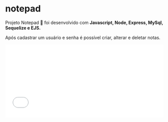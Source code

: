 # notepad

Projeto Notepad 📓 foi desenvolvido com <strong>Javascript, Node, Express, MySql, Sequelize e EJS.</strong>

Após cadastrar um usuário e senha é possível criar, alterar e deletar notas.

<div style='position:relative;padding-bottom:46.377%;'><iframe src="//gifs.com/embed/99YBXP" frameborder="0" scrolling="no" width="690" height="320" style="backface-visibility: hidden; transform: scale(1); position: absolute; height: 100%; width: 100%;"></iframe></div>
